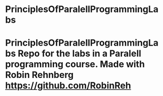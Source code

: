 # PrinciplesOfParalellProgrammingLabs
# PrinciplesOfParalellProgrammingLabs Repo for the labs in a Paralell programming course. Made with Robin Rehnberg https://github.com/RobinReh
